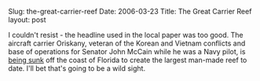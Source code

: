 Slug: the-great-carrier-reef
Date: 2006-03-23
Title: The Great Carrier Reef
layout: post

I couldn&#39;t resist - the headline used in the local paper was too good. The aircraft carrier Oriskany, veteran of the Korean and Vietnam conflicts and base of operations for Senator John McCain while he was a Navy pilot, is [being sunk](http://deseretnews.com/dn/view/0,1249,635190045,00.html) off the coast of Florida to create the largest man-made reef to date. I&#39;ll bet that&#39;s going to be a wild sight.
